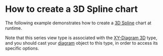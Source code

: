 # How to create a 3D Spline chart


<p>The following example demonstrates how to create a <a href="http://devexpress.com/Help/Content.aspx?help=XtraCharts&document=CustomDocument3994.htm">3D Spline</a> chart at runtime.</p><p>Note that this series view type is associated with the <a href="http://devexpress.com/Help/Content.aspx?help=XtraCharts&document=CustomDocument5909.htm">XY-Diagram 3D</a> type, and you should cast your <a href="http://devexpress.com/Help/Content.aspx?help=XtraCharts&document=CustomDocument6017.htm">diagram</a> object to this type, in order to access its specific options.</p>

<br/>


